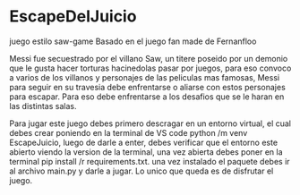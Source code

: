 # EscapeDelJuicio
juego estilo saw-game
Basado en el juego fan made de Fernanfloo

Messi fue secuestrado por el villano Saw, un titere poseido por un demonio que le gusta hacer torturas hacinedolas pasar por juegos, para eso convoco a varios de los villanos y personajes de las peliculas mas famosas, Messi para seguir en su travesia debe enfrentarse o aliarse con estos personajes para escapar. Para eso debe enfrentarse a los desafios que se le haran en las distintas salas. 

Para jugar este juego debes primero descragar en un entorno virtual, el cual debes crear poniendo en la terminal de VS code python /m venv EscapeJuicio, luego de darle a enter, debes verificar que el entorno este abierto viendo la version de la terminal, una vez abierta debes poner en la terminal pip install /r requirements.txt. una vez instalado el paquete debes ir al archivo main.py y darle a jugar. Lo unico que queda es de disfrutar el juego.
